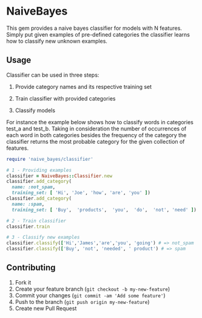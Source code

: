 # NaiveBayes

This gem provides a naive bayes classifier for models with N features.
Simply put given examples of pre-defined categories the classifier learns how
to classify new unknown examples.

## Usage

Classifier can be used in three steps:

1. Provide category names and its respective training set

2. Train classifier with provided categories

3. Classify models

For instance the example below shows how to classify words in categories test_a and test_b.
Taking in consideration the number of occurrences of each word in both categories besides
the frequency of the category the classifier returns the most probable category for the
given collection of features.

```ruby
require 'naive_bayes/classifier'

# 1 - Providing examples
classifier = NaiveBayes::Classifier.new
classifier.add_category(
  name: :not_spam,
  training_set: [ 'Hi', 'Joe', 'how', 'are', 'you' ])
classifier.add_category(
  name: :spam,
  training_set: [ 'Buy',  'products',  'you',  'do',  'not', 'need' ])

# 2 - Train classifier
classifier.train

# 3 - Classify new examples
classifier.classify(['Hi','James','are','you', 'going') # => not_spam
classifier.classify(['Buy', 'not', 'needed', ' product') # => spam
```

## Contributing

1. Fork it
2. Create your feature branch (`git checkout -b my-new-feature`)
3. Commit your changes (`git commit -am 'Add some feature'`)
4. Push to the branch (`git push origin my-new-feature`)
5. Create new Pull Request
